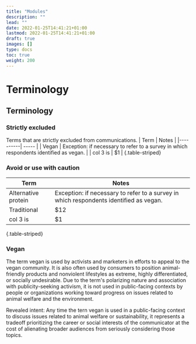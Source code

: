 ```yaml
---
title: "Modules"
description: ""
lead: ""
date: 2022-01-25T14:41:21+01:00
lastmod: 2022-01-25T14:41:21+01:00
draft: true
images: []
type: docs
toc: true
weight: 200
---
```


# Terminology


## Terminology

### Strictly excluded
Terms that are strictly excluded from communications.
| Term     |  Notes |
|----------|  ----- |
| Vegan    |  Exception: if necessary to refer to a survey in which respondents identified as vegan. |
| col 3 is |    $1 |
{.table-striped}

### Avoid or use with caution
| Term     |  Notes |
|----------|  ----- |
| Alternative protein |  Exception: if necessary to refer to a survey in which respondents identified as vegan. |
| Traditional |   $12 |
| col 3 is |    $1 |
{.table-striped}

### Vegan
The term vegan is used by activists and marketers in efforts to appeal to the vegan community. It is also often used by consumers to position animal-friendly products and nonviolent lifestyles as extreme, highly differentiated, or socially undesirable. Due to the term's polarizing nature and association with publicity-seeking activism, it is not used in public-facing contexts by people or organizations working toward progress on issues related to animal welfare and the environment.

Revealed intent: Any time the tern vegan is used in a public-facing context to discuss issues related to animal welfare or sustainability, it represents a tradeoff prioritizing the career or social interests of the communicator at the cost of alienating broader audiences from seriously considering those topics. 
